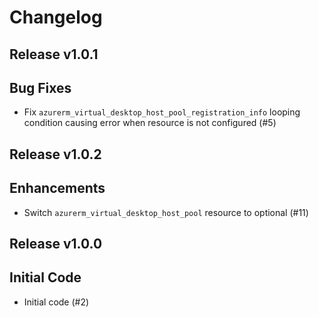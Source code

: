 # Changelog

## Release v1.0.1

## Bug Fixes

- Fix `azurerm_virtual_desktop_host_pool_registration_info` looping condition causing error when resource is not configured (#5)



   
## Release v1.0.2

## Enhancements

- Switch `azurerm_virtual_desktop_host_pool` resource to optional (#11)


   
## Release v1.0.0

## Initial Code

- Initial code (#2)


   